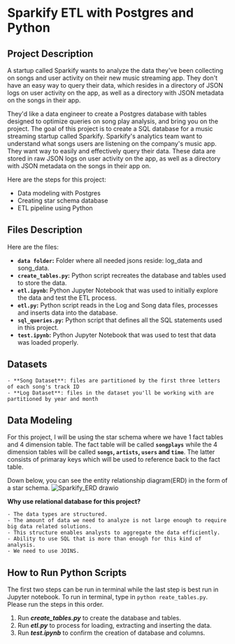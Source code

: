 # Sparkify ETL with Postgres and Python

## Project Description
A startup called Sparkify wants to analyze the data they've been collecting on songs and user activity on their new music streaming app. They don't have an easy way to query their data, which resides in a directory of JSON logs on user activity on the app, as well as a directory with JSON metadata on the songs in their app.

They'd like a data engineer to create a Postgres database with tables designed to optimize queries on song play analysis, and bring you on the project. The goal of this project is to create a SQL database for a music streaming startup called Sparkify. Sparkify's analytics team want to understand what songs users are listening on the company's music app. They want way to easily and effectively query their data. These data are stored in raw JSON logs on user activity on the app, as well as a directory with JSON metadata on the songs in their app on.

Here are the steps for this project:
- Data modeling with Postgres
- Creating star schema database
- ETL pipeline using Python

## Files Description
Here are the files:
- **`data folder`:** Folder where all needed jsons reside: log_data and song_data.
- **`create_tables.py`:** Python script recreates the database and tables used to store the data.
- **`etl.ipynb`:** Python Jupyter Notebook that was used to initially explore the data and test the ETL process.
- **`etl.py`:** Python script reads in the Log and Song data files, processes and inserts data into the database.
- **`sql_queries.py`:** Python script that defines all the SQL statements used in this project.
- **`test.ipynb`:** Python Jupyter Notebook that was used to test that data was loaded properly.

## Datasets
~~~~~
- **Song Dataset**: files are partitioned by the first three letters of each song's track ID
- **Log Dataset**: files in the dataset you'll be working with are partitioned by year and month
~~~~~ 

## Data Modeling
For this project, I will be using the star schema where we have 1 fact tables and 4 dimension table. The fact table will be called **`songplays`** while the 4 dimension tables will be called **`songs`, `artists`, `users` and `time`**. The latter consists of primaray keys which will be used to reference back to the fact table. 

Down below, you can see the entity relationship diagram(ERD) in the form of a star schema. 
![Sparkify_ERD drawio](https://user-images.githubusercontent.com/92649864/161654181-6b12794d-7c46-4600-91ea-10f3a6221890.png)

**Why use relational database for this project?**
~~~~~
- The data types are structured. 
- The amount of data we need to analyze is not large enough to require big data related solutions.
- This structure enables analysts to aggregate the data efficiently.
- Ability to use SQL that is more than enough for this kind of analysis.
- We need to use JOINS.
~~~~~

## How to Run Python Scripts
The first two steps can be run in terminal while the last step is best run in Jupyter notebook. To run in terminal, type in `python reate_tables.py`. <br> Please run the steps in this order. 
1. Run ***create_tables.py*** to create the database and tables.
2. Run ***etl.py*** to process for loading, extracting and inserting the data.
3. Run ***test.ipynb*** to confirm the creation of database and columns.